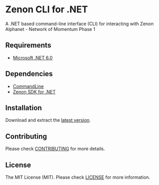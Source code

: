 # Zenon CLI for .NET

A .NET based command-line interface (CLI) for interacting with Zenon Alphanet - Network of Momentum Phase 1

## Requirements

- [Microsoft .NET 6.0](https://dotnet.microsoft.com/en-us/download/dotnet/6.0)

## Dependencies

- [CommandLine](https://github.com/commandlineparser/commandline)
- [Zenon SDK for .NET](https://github.com/hypercore-one/znn_sdk_csharp)

## Installation

Download and extract the [latest version](../../releases).

## Contributing

Please check [CONTRIBUTING](./CONTRIBUTING.md) for more details.

## License

The MIT License (MIT). Please check [LICENSE](./LICENSE) for more information.